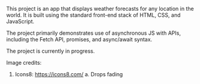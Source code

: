 This project is an app that displays weather forecasts for any location in the world. It is built using the standard front-end stack of HTML, CSS, and JavaScript.

The project primarily demonstrates use of asynchronous JS with APIs, including the Fetch API, promises, and async/await syntax.

The project is currently in progress.

Image credits:

1) Icons8: https://icons8.com/
  a. Drops fading

